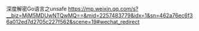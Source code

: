 深度解密Go语言之unsafe
https://mp.weixin.qq.com/s?__biz=MjM5MDUwNTQwMQ==&mid=2257483779&idx=1&sn=462a76ec6f36a012ed7d2705c227f562&scene=19#wechat_redirect